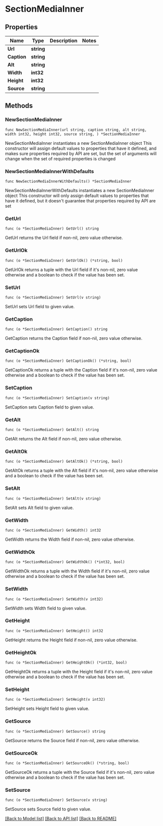 # SectionMediaInner

## Properties

Name | Type | Description | Notes
------------ | ------------- | ------------- | -------------
**Url** | **string** |  | 
**Caption** | **string** |  | 
**Alt** | **string** |  | 
**Width** | **int32** |  | 
**Height** | **int32** |  | 
**Source** | **string** |  | 

## Methods

### NewSectionMediaInner

`func NewSectionMediaInner(url string, caption string, alt string, width int32, height int32, source string, ) *SectionMediaInner`

NewSectionMediaInner instantiates a new SectionMediaInner object
This constructor will assign default values to properties that have it defined,
and makes sure properties required by API are set, but the set of arguments
will change when the set of required properties is changed

### NewSectionMediaInnerWithDefaults

`func NewSectionMediaInnerWithDefaults() *SectionMediaInner`

NewSectionMediaInnerWithDefaults instantiates a new SectionMediaInner object
This constructor will only assign default values to properties that have it defined,
but it doesn't guarantee that properties required by API are set

### GetUrl

`func (o *SectionMediaInner) GetUrl() string`

GetUrl returns the Url field if non-nil, zero value otherwise.

### GetUrlOk

`func (o *SectionMediaInner) GetUrlOk() (*string, bool)`

GetUrlOk returns a tuple with the Url field if it's non-nil, zero value otherwise
and a boolean to check if the value has been set.

### SetUrl

`func (o *SectionMediaInner) SetUrl(v string)`

SetUrl sets Url field to given value.


### GetCaption

`func (o *SectionMediaInner) GetCaption() string`

GetCaption returns the Caption field if non-nil, zero value otherwise.

### GetCaptionOk

`func (o *SectionMediaInner) GetCaptionOk() (*string, bool)`

GetCaptionOk returns a tuple with the Caption field if it's non-nil, zero value otherwise
and a boolean to check if the value has been set.

### SetCaption

`func (o *SectionMediaInner) SetCaption(v string)`

SetCaption sets Caption field to given value.


### GetAlt

`func (o *SectionMediaInner) GetAlt() string`

GetAlt returns the Alt field if non-nil, zero value otherwise.

### GetAltOk

`func (o *SectionMediaInner) GetAltOk() (*string, bool)`

GetAltOk returns a tuple with the Alt field if it's non-nil, zero value otherwise
and a boolean to check if the value has been set.

### SetAlt

`func (o *SectionMediaInner) SetAlt(v string)`

SetAlt sets Alt field to given value.


### GetWidth

`func (o *SectionMediaInner) GetWidth() int32`

GetWidth returns the Width field if non-nil, zero value otherwise.

### GetWidthOk

`func (o *SectionMediaInner) GetWidthOk() (*int32, bool)`

GetWidthOk returns a tuple with the Width field if it's non-nil, zero value otherwise
and a boolean to check if the value has been set.

### SetWidth

`func (o *SectionMediaInner) SetWidth(v int32)`

SetWidth sets Width field to given value.


### GetHeight

`func (o *SectionMediaInner) GetHeight() int32`

GetHeight returns the Height field if non-nil, zero value otherwise.

### GetHeightOk

`func (o *SectionMediaInner) GetHeightOk() (*int32, bool)`

GetHeightOk returns a tuple with the Height field if it's non-nil, zero value otherwise
and a boolean to check if the value has been set.

### SetHeight

`func (o *SectionMediaInner) SetHeight(v int32)`

SetHeight sets Height field to given value.


### GetSource

`func (o *SectionMediaInner) GetSource() string`

GetSource returns the Source field if non-nil, zero value otherwise.

### GetSourceOk

`func (o *SectionMediaInner) GetSourceOk() (*string, bool)`

GetSourceOk returns a tuple with the Source field if it's non-nil, zero value otherwise
and a boolean to check if the value has been set.

### SetSource

`func (o *SectionMediaInner) SetSource(v string)`

SetSource sets Source field to given value.



[[Back to Model list]](../README.md#documentation-for-models) [[Back to API list]](../README.md#documentation-for-api-endpoints) [[Back to README]](../README.md)


